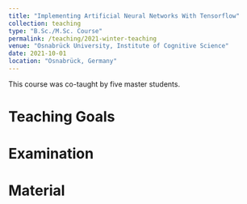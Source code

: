 ```yaml
---
title: "Implementing Artificial Neural Networks With Tensorflow"
collection: teaching
type: "B.Sc./M.Sc. Course"
permalink: /teaching/2021-winter-teaching
venue: "Osnabrück University, Institute of Cognitive Science"
date: 2021-10-01
location: "Osnabrück, Germany"
---
```


This course was co-taught by five master students. 

Teaching Goals
======

Examination
======

Material
======
